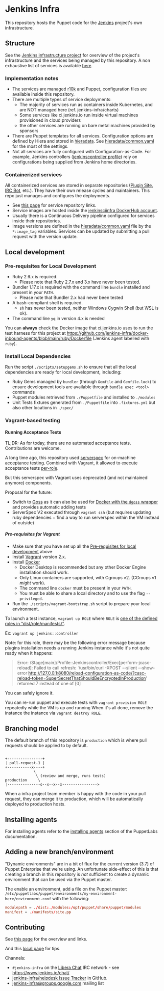 # Jenkins Infra

This repository hosts the Puppet code for the [Jenkins](https://jenkins.io) project's own infrastructure.

## Structure

See the [Jenkins infrastructure project](https://jenkins.io/projects/infrastructure/) for overview of the project's infrastructure and the services being managed by this repository.
A non exhaustive list of services is available [here](https://jenkins.io/projects/infrastructure/#services).

### Implementation notes

* The services are managed [r10k](https://github.com/adrienthebo/r10k) and Puppet,
  configuration files are available inside this repository.
* There are multiple types of service deployments:
  * The majority of services run as containers inside Kubernetes, and are NOT managed here (ref. jenkins-infra/charts)
  * Some services like ci.jenkins.io run inside virtual machines provisioned in cloud providers
  * the other services are running on bare metal machines provided by sponsors
* There are Puppet templates for all services.
  Configuration options are defined by Hiera and stored in [hieradata](./hieradata).
  See [hieradata/common.yaml](./hieradata/common.yaml) for the most of the settings.
* Not all services are fully configured with Configuration-as-Code.
  For example, Jenkins controllers ([jenkinscontroller profile](./dist/profile/manifests/jenkinscontroller.pp)) rely on configurations being supplied from Jenkins home directories.

### Containerized services

All containerized services are stored in separate repositories ([Plugin Site](https://plugins.jenkins.io/), [IRC Bot](https://jenkins.io/projects/infrastructure/ircbot/), etc.).
They have their own release cycles and maintainers.
This repo just manages and configures the deployments.

* See [this page](https://jenkins.io/projects/infrastructure/#services) for service repository links.
* Service images are hosted inside the [jenkinsciinfra DockerHub account](https://hub.docker.com/r/jenkinsciinfra/).
* Usually there is a Continuous Delivery pipeline configured for services inside their repositories.
* Image versions are defined in the [hieradata/common.yaml](./hieradata/common.yaml) file by the `*:image_tag` variables.
  Services can be updated by submitting a pull request with the version update.

## Local development

### Pre-requisites for Local Development

* Ruby 2.6.x is required.
  * Please note that Ruby 2.7.x and 3.x have never been tested.
* Bundler 1.17.x is required with the command line `bundle` installed and present in your `PATH`.
  * Please note that Bundler 2.x had never been tested
* A bash-compliant shell is required.
  * `sh` has never been tested, neither Windows Cygwin Shell (but WSL is ok).
* The command line `yq` in version 4.x is needed

You can **always** check the Docker image that ci.jenkins.io uses to run the test harness for this project at <https://github.com/jenkins-infra/docker-inbound-agents/blob/main/ruby/Dockerfile> (Jenkins agent labelled with `ruby`).

### Install Local Dependencies

Run the script `./scripts/setupgems.sh` to ensure that all the local dependencies are ready for local development, including:

* Ruby Gems managed by `bundler` (through `Gemfile` and `Gemfile.lock`) to ensure development tools are available through `bundle exec <tool>` commands
* Puppet modules retrieved from `./Puppetfile` and installed to `./modules`
* Unit Tests fixtures generated from `./Puppetfile` into `.fixtures.yml` but also other locations in `./spec/`

### Vagrant-based testing

#### Running Acceptance Tests

TL;DR: As for today, there are no automated acceptance tests. Contributions are welcome.

A long time ago, this repository used [serverspec](http://serverspec.org) for on-machine acceptance testing.
Combined with Vagrant, it allowed to execute acceptance tests [per-role](dist/role/manifests).

But this serverspec with Vagrant uses deprecated (and not maintained anymore) components.

Proposal for the future:

* Switch to [Goss](https://github.com/aelsabbahy/goss) as it can also be used for [Docker with the `dgoss` wrapper](https://github.com/aelsabbahy/goss/tree/master/extras/dgoss) and provides automatic adding tests
* ServerSpec V2 executed through `vagrant ssh` (but requires updating ruby dependencies + find a way to run serverspec within the VM instead of outside)

##### Pre-requisites for Vagrant

* Make sure that you have set up all the [Pre-requisites for local development](#pre-requisites-for-local-development) above
* Install [Vagrant](https://www.vagrantup.com) version 2.x.
* Install [Docker](https://www.docker.com/)
  * Docker Desktop is recommended but any other Docker Engine installation should work.
  * Only Linux containers are supported, with Cgroups v2. (CGroups v1 *might* work).
  * The command line `docker` must be present in your `PATH`.
  * You must be able to share a local directory and to use the flag `--privileged`.
* Run the `./scripts/vagrant-bootstrap.sh` script to prepare your local environment.

To launch a test instance, `vagrant up ROLE` where `ROLE` is [one of the defined roles in "dist/role/manifests/"](dist/role/manifests).

Ex: `vagrant up jenkins::controller`

Note: for this role, there may be the following error message because plugins installation needs a running Jenkins instance while it's not quite ready when it happens:

> Error: /Stage[main]/Profile::Jenkinscontroller/Exec[perform-jcasc-reload]: Failed to call refresh: '/usr/bin/curl -XPOST --silent --show-error http://127.0.0.1:8080/reload-configuration-as-code/?casc-reload-token=SuperSecretThatShouldBeEncryptedInProduction' returned 7 instead of one of [0]

You can safely ignore it.

You can re-run puppet and execute tests with `vagrant provision ROLE` repeatedly while the VM is up and running
When it's all done, remove the instance the instance via `vagrant destroy ROLE`.

## Branching model

The default branch of this repository is `production` which is where pull requests should be applied to by default.

```text

+----------------+
| pull-request-1 |
+-----------x----+
             \
              \ (review and merge, runs tests)
production     \
|---------------o--x--x--x---------------->
```

When a infra project team member is happy with the code in your pull request, they can merge it to production, which will be automatically deployed to production hosts.

## Installing agents

For installing agents refer to the [installing
agents](http://docs.puppetlabs.com/pe/latest/install_agents.html) section of
the PuppetLabs documentation.

## Adding a new branch/environment

"Dynamic environments" are in a bit of flux for the current version (3.7) of
Puppet Enterprise that we're using. An unfortunate side-effect of this is that
creating a branch in this repository is *not* sufficient to create a dynamic
environment that can be used via the Puppet master.

The enable an environment, add a file on the Puppet master:
`/etc/puppetlabs/puppet/environments/my-environment-here/environment.conf` with
the following:

```conf
modulepath = ./dist:./modules:/opt/puppet/share/puppet/modules
manifest = ./manifests/site.pp
```

## Contributing

See [this page](https://github.com/jenkins-infra/.github/blob/master/CONTRIBUTING.md) for the overview and links.

And this [local page](./CONTRIBUTING.md) for tips.

Channels:

* `#jenkins-infra` on the [Libera Chat](https://libera.chat/guides) IRC network - see <https://www.jenkins.io/chat/>
* [jenkins-infra/helpdesk Issue Tracker](https://github.com/jenkins-infra/helpdesk) in GitHub.
* [jenkins-infra@groups.google.com](https://groups.google.com/g/jenkins-infra) mailing list
